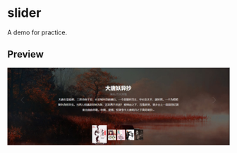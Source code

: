 # slider
A demo for practice.
## Preview
![screenshot](https://github.com/Zhniing/slider/blob/master/preview/screenshot.png)

